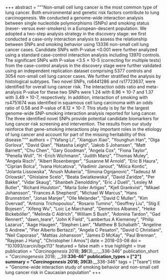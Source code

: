+++
abstract = """Non-small cell lung cancer is the most common type of lung cancer. Both environmental and genetic risk factors contribute to lung carcinogenesis. We conducted a genome-wide interaction analysis between single nucleotide polymorphisms (SNPs) and smoking status (never- versus ever-smokers) in a European-descent population. We adopted a two-step analysis strategy in the discovery stage: we first conducted a case-only interaction analysis to assess the relationship between SNPs and smoking behavior using 13336 non-small cell lung cancer cases. Candidate SNPs with P-value <0.001 were further analyzed using a standard case-control interaction analysis including 13970 controls. The significant SNPs with P-value <3.5 × 10-5 (correcting for multiple tests) from the case-control analysis in the discovery stage were further validated using an independent replication dataset comprising 5377 controls and 3054 non-small cell lung cancer cases. We further stratified the analysis by histological subtypes. Two novel SNPs, rs6441286 and rs17723637, were identified for overall lung cancer risk. The interaction odds ratio and meta-analysis P-value for these two SNPs were 1.24 with 6.96 × 10-7 and 1.37 with 3.49 × 10-7, respectively. In addition, interaction of smoking with rs4751674 was identified in squamous cell lung carcinoma with an odds ratio of 0.58 and P-value of 8.12 × 10-7. This study is by far the largest genome-wide SNP-smoking interaction analysis reported for lung cancer. The three identified novel SNPs provide potential candidate biomarkers for lung cancer risk screening and intervention. The results from our study reinforce that gene-smoking interactions play important roles in the etiology of lung cancer and account for part of the missing heritability of this disease."""
authors = ["Yafang Li", "Xiangjun Xiao", "Younghun Han", "Olga Gorlova", "David Qian", "Natasha Leighl", "Jakob S Johansen", "Matt Barnett", "Chu Chen", "Gary Goodman", "Angela Cox", "Fiona Taylor", "Penella Woll", "H -Erich Wichmann", "Judith Manz", "Thomas Muley", "Angela Risch", "Albert Rosenberger", "Susanne M Arnold", "Eric B Haura", "Ciprian Bolca", "Ivana Holcatova", "Vladimir Janout", "Milica Kontic", "Jolanta Lissowska", "Anush Mukeria", "Simona Ognjanovic", "Tadeusz M Orlowski", "Ghislaine Scelo", "Beata Swiatkowska", "David Zaridze", "Per Bakke", "Vidar Skaug", "Shanbeh Zienolddiny", "Eric J Duell", "Lesley M Butler", "Richard Houlston", "María Soler Artigas", "Kjell Grankvist", "Mikael Johansson", "Frances A Shepherd", "Michael W Marcus", "Hans Brunnström", "Jonas Manjer", "Olle Melander", "David C Muller", "Kim Overvad", "Antonia Trichopoulou", "Rosario Tumino", "Geoffrey Liu", "Stig E Bojesen", "Xifeng Wu", "Loic Le Marchand", "Demetrios Albanes", "Heike Bickeböller", "Melinda C Aldrich", "William S Bush", "Adonina Tardon", "Gad Rennert", "dawn_teare", "John K Field", "Lambertus A Kiemeney", "Philip Lazarus", "Aage Haugen", "Stephen Lam", "Matthew B Schabath", "Angeline S Andrew", "Pier Alberto Bertazzi", "Angela C Pesatori", "David C Christiani", "Neil Caporaso", "Mattias Johansson", "James D McKay", "Paul Brennan", "Rayjean J Hung", "Christopher I Amos"]
date = 2018-03-08
doi = "10.1093/carcin/bgx113"
featured = false
math = true
highlight = true
publication = "*Carcinogenesis* 2018; __39__(3)__:__336-346"
publication_short = "*Carcinogenesis* 2018; __39:__336-46"
publication_types = ["2"]
summary = "*Carcinogenesis* 2018; __39__(3)__:__336-346"
tags = ["Teare"]
title = "Genome-wide interaction study of smoking behavior and non-small cell lung cancer risk in Caucasian population"
+++
